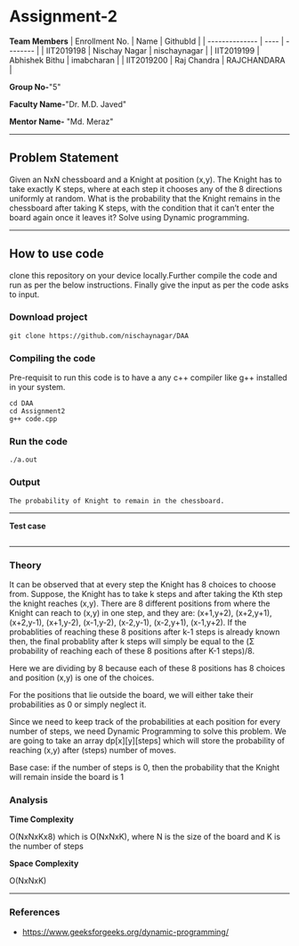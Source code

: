 # Assignment-2

**Team Members**
| Enrollment No. | Name | GithubId |
| -------------- | ---- | -------- |
| IIT2019198 | Nischay Nagar | nischaynagar |
| IIT2019199 | Abhishek Bithu | imabcharan |
| IIT2019200 | Raj Chandra | RAJCHANDARA |

**Group No-**"5"

**Faculty Name-**"Dr. M.D. Javed"

**Mentor Name-** "Md. Meraz"

---

## Problem Statement

Given an NxN chessboard and a Knight at position (x,y). The Knight has to
take exactly K steps, where at each step it chooses any of the 8 directions
uniformly at random. What is the probability that the Knight remains in
the chessboard after taking K steps, with the condition that it can’t enter
the board again once it leaves it? Solve using Dynamic programming.

---

## How to use code

clone this repository on your device locally.Further compile the code and run as per the below instructions. Finally give the input as per the code asks to input.

### Download project

```
git clone https://github.com/nischaynagar/DAA
```

### Compiling the code

Pre-requisit to run this code is to have a any c++ compiler like g++ installed in your system.

```
cd DAA
cd Assignment2
g++ code.cpp
```

### Run the code

```
./a.out
```

### Output

```
The probability of Knight to remain in the chessboard.
```

---

**Test case**

```

```

---

### Theory

It can be observed that at every step the Knight has 8 choices to choose from. Suppose, the Knight has to take k steps and after taking the Kth step the knight reaches (x,y). There are 8 different positions from where the Knight can reach to (x,y) in one step, and they are: (x+1,y+2), (x+2,y+1), (x+2,y-1), (x+1,y-2), (x-1,y-2), (x-2,y-1), (x-2,y+1), (x-1,y+2).
If the probablities of reaching these 8 positions after k-1 steps is already known then, the final probablity after k steps will simply be equal to the (Σ probability of reaching each of these 8 positions after K-1 steps)/8.

Here we are dividing by 8 because each of these 8 positions has 8 choices and position (x,y) is one of the choices.

For the positions that lie outside the board, we will either take their probabilities as 0 or simply neglect it.

Since we need to keep track of the probabilities at each position for every number of steps, we need Dynamic Programming to solve this problem.
We are going to take an array dp[x][y][steps] which will store the probability of reaching (x,y) after (steps) number of moves.

Base case: if the number of steps is 0, then the probability that the Knight will remain inside the board is 1

### Analysis

**Time Complexity**

O(NxNxKx8) which is O(NxNxK), where N is the size of the board and K is the number of steps

**Space Complexity**

O(NxNxK)

---

### References

- https://www.geeksforgeeks.org/dynamic-programming/

